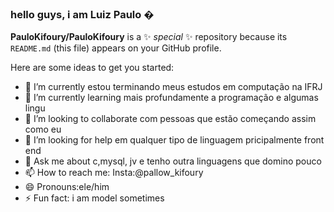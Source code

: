 ### hello guys, i am Luiz Paulo �

**PauloKifoury/PauloKifoury** is a ✨ _special_ ✨ repository because its `README.md` (this file) appears on your GitHub profile.

Here are some ideas to get you started:

- 🔭 I’m currently  estou  terminando meus estudos  em computação na IFRJ
- 🌱 I’m currently learning  mais profundamente a programação e algumas lingu
- 👯 I’m looking to collaborate  com pessoas que estão começando assim como eu
- 🤔 I’m looking for help em qualquer tipo de  linguagem pricipalmente front end
- 💬 Ask me about  c,mysql,  jv e tenho outra linguagens que domino pouco
- 📫 How to reach me: Insta:@pallow_kifoury
- 😄 Pronouns:ele/him
- ⚡ Fun fact: i am model  sometimes

